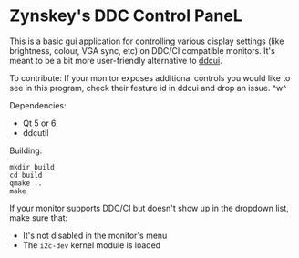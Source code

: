 # Zynskey's DDC Control PaneL
This is a basic gui application for controlling various display settings (like brightness, colour, VGA sync, etc) on DDC/CI compatible monitors. It's meant to be a bit more user-friendly alternative to [ddcui](https://github.com/rockowitz/ddcui).

To contribute: If your monitor exposes additional controls you would like to see in this program, check their feature id in ddcui and drop an issue. ^w^

Dependencies:
- Qt 5 or 6
- ddcutil

Building:
```
mkdir build
cd build
qmake ..
make
```
If your monitor supports DDC/CI but doesn't show up in the dropdown list, make sure that:
- It's not disabled in the monitor's menu
- The `i2c-dev` kernel module is loaded
